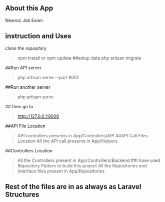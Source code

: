 

## About this App

Newroz Job Exam

## instruction and Uses
*clone the repository*
> npm install or npm update
##setup data
> php artisan migrate

##Run API server
>php artisan serve --port 8001

##Run another server
>php artisan serve

##Then go to
>http://127.0.0.1:8000

##API File Location
>API controllers presents in App/Controllers/API
##API Call Files Location
>All the API call presents in App/Helpers

##Controllers Location
>All the Controllers present in App/Controllers/Backend
##I have used Repository Pattern to build this project
>All the Repositories and Interface files present in App/Repositories

## Rest of the files are in as always as Laravel Structures
